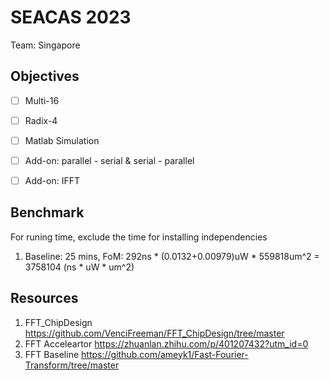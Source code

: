 # SEACAS 2023 
Team: Singapore


## Objectives
- [ ] Multi-16
- [ ] Radix-4
- [ ] Matlab Simulation
- [ ] Add-on: parallel - serial & serial - parallel
- [ ] Add-on: IFFT


## Benchmark
For runing time, exclude the time for installing independencies
1. Baseline: 25 mins, FoM: 292ns * (0.0132+0.00979)uW * 559818um^2 = 3758104 (ns * uW * um^2)


## Resources
1. FFT_ChipDesign https://github.com/VenciFreeman/FFT_ChipDesign/tree/master
2. FFT Acceleartor https://zhuanlan.zhihu.com/p/401207432?utm_id=0 
3. FFT Baseline https://github.com/ameyk1/Fast-Fourier-Transform/tree/master 
